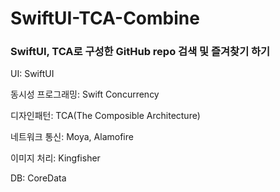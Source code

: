 # SwiftUI-TCA-Combine

### SwiftUI, TCA로 구성한 GitHub repo 검색 및 즐겨찾기 하기

UI: SwiftUI

동시성 프로그래밍: Swift Concurrency

디자인패턴: TCA(The Composible Architecture)

네트워크 통신: Moya, Alamofire

이미지 처리: Kingfisher

DB: CoreData
